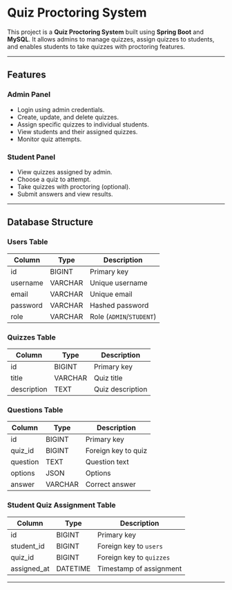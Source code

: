 # Quiz Proctoring System

This project is a **Quiz Proctoring System** built using **Spring Boot** and **MySQL**. It allows admins to manage quizzes, assign quizzes to students, and enables students to take quizzes with proctoring features.

---

## Features

### Admin Panel
- Login using admin credentials.
- Create, update, and delete quizzes.
- Assign specific quizzes to individual students.
- View students and their assigned quizzes.
- Monitor quiz attempts.

### Student Panel
- View quizzes assigned by admin.
- Choose a quiz to attempt.
- Take quizzes with proctoring (optional).
- Submit answers and view results.

---

## Database Structure

### Users Table
| Column   | Type      | Description            |
|----------|----------|------------------------|
| id       | BIGINT   | Primary key           |
| username | VARCHAR  | Unique username       |
| email    | VARCHAR  | Unique email          |
| password | VARCHAR  | Hashed password       |
| role     | VARCHAR  | Role (`ADMIN`/`STUDENT`) |

### Quizzes Table
| Column   | Type      | Description          |
|----------|-----------|--------------------|
| id       | BIGINT    | Primary key        |
| title    | VARCHAR   | Quiz title         |
| description | TEXT   | Quiz description   |

### Questions Table
| Column   | Type      | Description         |
|----------|-----------|-------------------|
| id       | BIGINT    | Primary key       |
| quiz_id  | BIGINT    | Foreign key to quiz|
| question | TEXT      | Question text     |
| options  | JSON      | Options           |
| answer   | VARCHAR   | Correct answer    |

### Student Quiz Assignment Table
| Column     | Type      | Description                  |
|------------|----------|-------------------------------|
| id         | BIGINT   | Primary key                  |
| student_id | BIGINT   | Foreign key to `users`       |
| quiz_id    | BIGINT   | Foreign key to `quizzes`     |
| assigned_at| DATETIME | Timestamp of assignment      |

---


